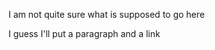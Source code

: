 <h> I am not quite sure what is supposed to go here </h>
<p> I guess I'll put a paragraph and a link

